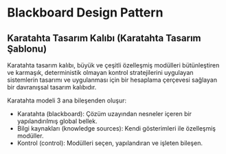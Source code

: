 # Blackboard Design Pattern
## Karatahta Tasarım Kalıbı (Karatahta Tasarım Şablonu)

Karatahta tasarım kalıbı, büyük ve çeşitli özelleşmiş modülleri bütünleştiren ve karmaşık, deterministik olmayan kontrol stratejilerini uygulayan sistemlerin tasarımı ve uygulanması için bir hesaplama çerçevesi sağlayan bir davranışsal tasarım kalıbıdır.

Karatahta modeli 3 ana bileşenden oluşur:
- Karatahta (blackboard): Çözüm uzayından nesneler içeren bir yapılandırılmış global bellek.
- Bilgi kaynakları (knowledge sources): Kendi gösterimleri ile özelleşmiş modüller.
- Kontrol (control): Modülleri seçen, yapılandıran ve işleten bileşen.